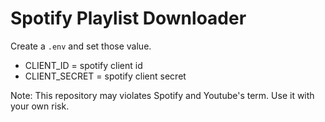 # Spotify Playlist Downloader

Create a `.env` and set those value.

-   CLIENT_ID = spotify client id
-   CLIENT_SECRET = spotify client secret

Note: This repository may violates Spotify and Youtube's term. Use it with your own risk.
